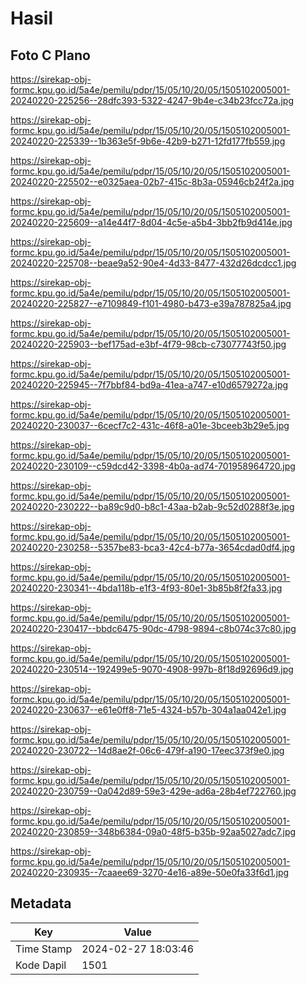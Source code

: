 # Hasil

## Foto C Plano

https://sirekap-obj-formc.kpu.go.id/5a4e/pemilu/pdpr/15/05/10/20/05/1505102005001-20240220-225256--28dfc393-5322-4247-9b4e-c34b23fcc72a.jpg

https://sirekap-obj-formc.kpu.go.id/5a4e/pemilu/pdpr/15/05/10/20/05/1505102005001-20240220-225339--1b363e5f-9b6e-42b9-b271-12fd177fb559.jpg

https://sirekap-obj-formc.kpu.go.id/5a4e/pemilu/pdpr/15/05/10/20/05/1505102005001-20240220-225502--e0325aea-02b7-415c-8b3a-05946cb24f2a.jpg

https://sirekap-obj-formc.kpu.go.id/5a4e/pemilu/pdpr/15/05/10/20/05/1505102005001-20240220-225609--a14e44f7-8d04-4c5e-a5b4-3bb2fb9d414e.jpg

https://sirekap-obj-formc.kpu.go.id/5a4e/pemilu/pdpr/15/05/10/20/05/1505102005001-20240220-225708--beae9a52-90e4-4d33-8477-432d26dcdcc1.jpg

https://sirekap-obj-formc.kpu.go.id/5a4e/pemilu/pdpr/15/05/10/20/05/1505102005001-20240220-225827--e7109849-f101-4980-b473-e39a787825a4.jpg

https://sirekap-obj-formc.kpu.go.id/5a4e/pemilu/pdpr/15/05/10/20/05/1505102005001-20240220-225903--bef175ad-e3bf-4f79-98cb-c73077743f50.jpg

https://sirekap-obj-formc.kpu.go.id/5a4e/pemilu/pdpr/15/05/10/20/05/1505102005001-20240220-225945--7f7bbf84-bd9a-41ea-a747-e10d6579272a.jpg

https://sirekap-obj-formc.kpu.go.id/5a4e/pemilu/pdpr/15/05/10/20/05/1505102005001-20240220-230037--6cecf7c2-431c-46f8-a01e-3bceeb3b29e5.jpg

https://sirekap-obj-formc.kpu.go.id/5a4e/pemilu/pdpr/15/05/10/20/05/1505102005001-20240220-230109--c59dcd42-3398-4b0a-ad74-701958964720.jpg

https://sirekap-obj-formc.kpu.go.id/5a4e/pemilu/pdpr/15/05/10/20/05/1505102005001-20240220-230222--ba89c9d0-b8c1-43aa-b2ab-9c52d0288f3e.jpg

https://sirekap-obj-formc.kpu.go.id/5a4e/pemilu/pdpr/15/05/10/20/05/1505102005001-20240220-230258--5357be83-bca3-42c4-b77a-3654cdad0df4.jpg

https://sirekap-obj-formc.kpu.go.id/5a4e/pemilu/pdpr/15/05/10/20/05/1505102005001-20240220-230341--4bda118b-e1f3-4f93-80e1-3b85b8f2fa33.jpg

https://sirekap-obj-formc.kpu.go.id/5a4e/pemilu/pdpr/15/05/10/20/05/1505102005001-20240220-230417--bbdc6475-90dc-4798-9894-c8b074c37c80.jpg

https://sirekap-obj-formc.kpu.go.id/5a4e/pemilu/pdpr/15/05/10/20/05/1505102005001-20240220-230514--192499e5-9070-4908-997b-8f18d92696d9.jpg

https://sirekap-obj-formc.kpu.go.id/5a4e/pemilu/pdpr/15/05/10/20/05/1505102005001-20240220-230637--e61e0ff8-71e5-4324-b57b-304a1aa042e1.jpg

https://sirekap-obj-formc.kpu.go.id/5a4e/pemilu/pdpr/15/05/10/20/05/1505102005001-20240220-230722--14d8ae2f-06c6-479f-a190-17eec373f9e0.jpg

https://sirekap-obj-formc.kpu.go.id/5a4e/pemilu/pdpr/15/05/10/20/05/1505102005001-20240220-230759--0a042d89-59e3-429e-ad6a-28b4ef722760.jpg

https://sirekap-obj-formc.kpu.go.id/5a4e/pemilu/pdpr/15/05/10/20/05/1505102005001-20240220-230859--348b6384-09a0-48f5-b35b-92aa5027adc7.jpg

https://sirekap-obj-formc.kpu.go.id/5a4e/pemilu/pdpr/15/05/10/20/05/1505102005001-20240220-230935--7caaee69-3270-4e16-a89e-50e0fa33f6d1.jpg


## Metadata

| Key        | Value               |
| ---------- | ------------------- |
| Time Stamp | 2024-02-27 18:03:46 |
| Kode Dapil | 1501                |



